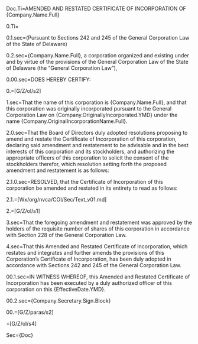 Doc.Ti=AMENDED AND RESTATED CERTIFICATE OF INCORPORATION OF {Company.Name.Full}

0.Ti=</i>

0.1.sec=(Pursuant to Sections 242 and 245 of the General Corporation Law of the State of Delaware)

0.2.sec={Company.Name.Full}, a corporation organized and existing under and by virtue of the provisions of the General Corporation Law of the State of Delaware (the “General Corporation Law”),

0.00.sec=DOES HEREBY CERTIFY:

0.=[G/Z/ol/s2]

1.sec=That the name of this corporation is {Company.Name.Full}, and that this corporation was originally incorporated pursuant to the General Corporation Law on {Company.OriginallyIncorporated.YMD} under the name {Company.OriginalIncorporationName.Full}.

2.0.sec=That the Board of Directors duly adopted resolutions proposing to amend and restate the Certificate of Incorporation of this corporation, declaring said amendment and restatement to be advisable and in the best interests of this corporation and its stockholders, and authorizing the appropriate officers of this corporation to solicit the consent of the stockholders therefor, which resolution setting forth the proposed amendment and restatement is as follows:

2.1.0.sec=RESOLVED, that the Certificate of Incorporation of this corporation be amended and restated in its entirety to read as follows:

2.1.=[Wx/org/nvca/COI/Sec/Text_v01.md]

2.=[G/Z/ol/s1]

3.sec=That the foregoing amendment and restatement was approved by the holders of the requisite number of shares of this corporation in accordance with Section 228 of the General Corporation Law. 

4.sec=That this Amended and Restated Certificate of Incorporation, which restates and integrates and further amends the provisions of this Corporation’s Certificate of Incorporation, has been duly adopted in accordance with Sections 242 and 245 of the General Corporation Law. 

00.1.sec=IN WITNESS WHEREOF, this Amended and Restated Certificate of Incorporation has been executed by a duly authorized officer of this corporation on this {EffectiveDate.YMD}.

00.2.sec={Company.Secretary.Sign.Block}

00.=[G/Z/paras/s2]

=[G/Z/ol/s4]
  
Sec={Doc}